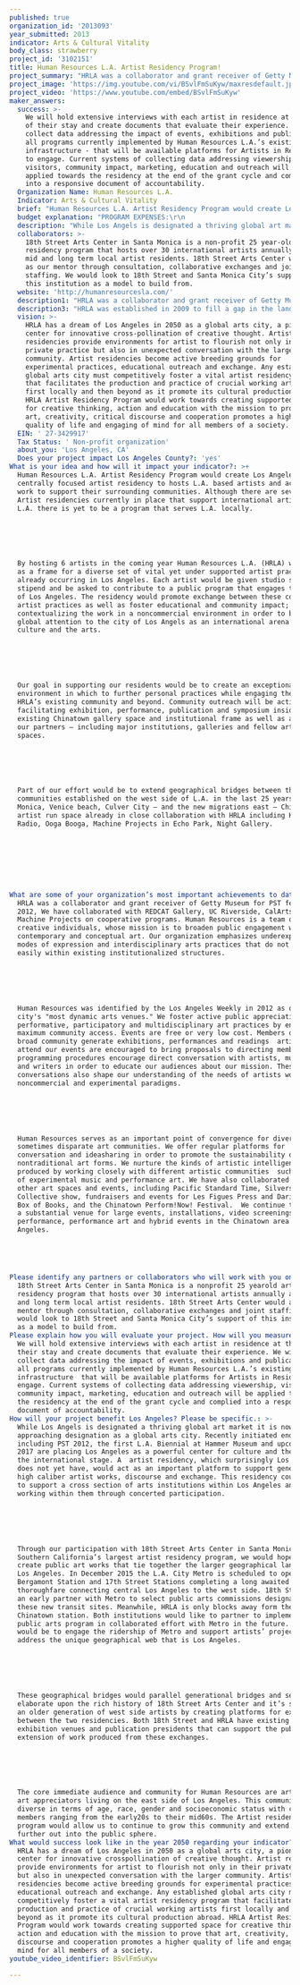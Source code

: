 ```yaml
---
published: true
organization_id: '2013093'
year_submitted: 2013
indicator: Arts & Cultural Vitality
body_class: strawberry
project_id: '3102151'
title: Human Resources L.A. Artist Residency Program!
project_summary: "HRLA was a collaborator and grant receiver of Getty Museum for PST festival 2012, We have collaborated with REDCAT Gallery, UC Riverside, CalArts, LAND, Machine Projects on cooperative programs. Human Resources is a team of creative individuals, whose mission is to broaden public engagement with contemporary and conceptual art. Our organization emphasizes underexposed modes of expression and interdisciplinary arts practices that do not fit easily within existing institutionalized structures.\r\n\r\nHuman Resources was identified by the Los Angeles Weekly in 2012 as one of the city's \"most dynamic arts venues.\" We foster active public appreciation of performative, participatory and multi-disciplinary art practices by encouraging maximum community access. Events are free or very low cost. Members of our broad community generate exhibitions, performances and readings - artists who attend our events are encouraged to bring proposals to directing members. Our programming procedures encourage direct conversation with artists, musicians and writers in order to educate our audiences about our mission. These conversations also shape our understanding of the needs of artists working in non-commercial and experimental paradigms. \r\n\r\nHuman Resources serves as an important point of convergence for diverse and sometimes disparate art communities. We offer regular platforms for conversation and idea-sharing in order to promote the sustainability of non-traditional art forms. We nurture the kinds of artistic intelligence produced by working closely with different artistic communities - such as that of experimental music and performance art. We have also collaborated with other art spaces and events, including Pacific Standard Time, Silvershed's Collective show, fundraisers and events for Les Figues Press and Darin Klein's Box of Books, and the Chinatown Perform!Now! Festival.  We continue to provide a substantial venue for large events, installations, video screenings, music performance, performance art and hybrid events in the Chinatown area of Los Angeles. \r\n\r\n"
project_image: 'https://img.youtube.com/vi/BSvlFmSuKyw/maxresdefault.jpg'
project_video: 'https://www.youtube.com/embed/BSvlFmSuKyw'
maker_answers:
  success: >-
    We will hold extensive interviews with each artist in residence at the end
    of their stay and create documents that evaluate their experience. We will
    collect data addressing the impact of events, exhibitions and publications -
    all programs currently implemented by Human Resources L.A.’s existing
    infrastructure - that will be available platforms for Artists in Residence
    to engage. Current systems of collecting data addressing viewership,
    visitors, community impact, marketing, education and outreach will be
    applied towards the residency at the end of the grant cycle and complied
    into a responsive document of accountability. 
  Organization Name: Human Resources L.A.
  Indicator: Arts & Cultural Vitality
  brief: "Human Resources L.A. Artist Residency Program would create Los Angeles' first centrally focused artist residency to hosts L.A. based artists and actively work to support their surrounding communities. Although there are several Artist residencies currently in place that support international artist in L.A. there is yet to be a program that serves L.A. locally. \r\n\r\nBy hosting 6 artists in the coming year Human Resources L.A. (HRLA) would act as a frame for a diverse set of vital yet under supported artist practices already occurring in Los Angeles. Each artist would be given studio space, a stipend and be asked to contribute to a public program that engages the city of Los Angeles. The residency would promote exchange between these co-occurring artist practices as well as foster educational and community impact; contextualizing the work in a non-commercial environment in order to bring global attention to the city of Los Angels as an international arena for culture and the arts. \r\n\r\nOur goal in supporting our residents would be to create an exceptional environment in which to further personal practices while engaging them in HRLA’s existing community and beyond. Community outreach will be activated by facilitating exhibition, performance, publication and symposium inside our existing Chinatown gallery space and institutional frame as well as activating our partners – including major institutions, galleries and fellow artist-run spaces. \r\n\r\nPart of our effort would be to extend geographical bridges between the artist communities established on the west side of L.A. in the last 25 years – Santa Monica, Venice beach, Culver City – and the new migrations east – Chinatown artist run space already in close collaboration with HRLA including K-Chung Radio, Ooga Booga, Machine Projects in Echo Park, Night Gallery. \r\n\r\n\r\n"
  budget explanation: "PROGRAM EXPENSES:\r\n                                                        1 Residency\t    X 6 Artists\t         TOTAL\t\r\nStudio rental for 2 months\t4,000\t            24,000\t         24,000\t\r\nArts Supplies & Equipment\t2,000 \t            12,000 \t         12,000 \t\r\nFacility/Event Rental Space\t1,800 \t                                  10,800 (hrla)\r\nHospitality\t                                250 \t \t             1,500 \t\r\nMARKETING\t\t\t\t\r\nAdvertising\t                                 1,200 \t         7,200 \t\r\nPrint, Supplies & Graphic design\t 1,000 \t 6 \t 6,000 \t\r\nresidency pbulication\t 750 \t 4,500 \t 4,500 \t\r\nWeb\t                                 100 \t 6 \t 600 \t\r\nPROFESSIONAL FEES\t\t\t\t\r\nResidentcy Coordinator\t 2,000 \t 6 \t 12,000 \t\r\nOutreach, public programs\t\t\t 11,000 \t\r\ncross programs and partners\t\t\t 5,600 \t18th Street Partnership\r\nTech Fees\t                         500 \t 6 \t 3,000 \t\r\nTravel, Mileage, \t 300 \t 6 \t 1,800 \r\n\t\r\nTOTAL PROGRAM EXPENSES\t \r\n\r\neach artist: 13,900\r\ntotal project: \t\t 100,000 \t"
  description: "While Los Angels is designated a thriving global art market it is now just approaching designation as a global arts city. Recently initiated endeavors including PST 2012, the first L.A. Biennial at Hammer Museum and upcoming PST 2017 are placing Los Angeles as a powerful center for culture and the arts on the international stage. A  artist residency, which surprisingly Los Angeles does not yet have, would act as an important platform to support generation of high caliber artist works, discourse and exchange. This residency could grow to support a cross section of arts institutions within Los Angeles and artists working within them through concerted participation. \r\n\r\nThrough our participation with 18th Street Arts Center in Santa Monica, Southern California’s largest artist residency program, we would hope to create public art works that tie together the larger geographical landscape of Los Angeles. In December 2015 the L.A. City Metro is scheduled to open it’s Bergamont Station and 17th Street Stations completing a long awaited thoroughfare connecting central Los Angeles to the west side. 18th Street is an early partner with Metro to select public arts commissions designated for these new transit sites. Meanwhile, HRLA is only blocks away form the existing Chinatown station. Both institutions would like to partner to implement a public arts program in collaborated effort with Metro in the future. Our focus would be to engage the ridership of Metro and support artists’ projects that address the unique geographical web that is Los Angeles.\r\n\r\nThese geographical bridges would parallel generational bridges and serve to elaborate upon the rich history of 18th Street Arts Center and it’s support of an older generation of west side artists by creating platforms for exchange between the two residencies. Both 18th Street and HRLA have existing exhibition venues and publication presidents that can support the public extension of work produced from these exchanges.\r\n\r\nThe core immediate audience and community for Human Resources are artists and art appreciators living on the east side of Los Angeles. This community is diverse in terms of age, race, gender and socio-economic status with community members ranging from the early-20s to their mid-60s. The Artist residency program would allow us to continue to grow this community and extend it further out into the public sphere."
  collaborators: >-
    18th Street Arts Center in Santa Monica is a non-profit 25 year-old artist
    residency program that hosts over 30 international artists annually and 20
    mid and long term local artist residents. 18th Street Arts Center would act
    as our mentor through consultation, collaborative exchanges and joint
    staffing. We would look to 18th Street and Santa Monica City’s support of
    this institution as a model to build from. 
  website: 'http://humanresourcesla.com/'
  description1: "HRLA was a collaborator and grant receiver of Getty Museum for PST festival 2012, We have collaborated with REDCAT Gallery, UC Riverside, CalArts, LAND, Machine Projects on cooperative programs. Human Resources is a team of creative individuals, whose mission is to broaden public engagement with contemporary and conceptual art. Our organization emphasizes underexposed modes of expression and interdisciplinary arts practices that do not fit easily within existing institutionalized structures.\r\n\r\nHuman Resources was identified by the Los Angeles Weekly in 2012 as one of the city's \"most dynamic arts venues.\" We foster active public appreciation of performative, participatory and multi-disciplinary art practices by encouraging maximum community access. Events are free or very low cost. Members of our broad community generate exhibitions, performances and readings - artists who attend our events are encouraged to bring proposals to directing members. Our programming procedures encourage direct conversation with artists, musicians and writers in order to educate our audiences about our mission. These conversations also shape our understanding of the needs of artists working in non-commercial and experimental paradigms. \r\n\r\nHuman Resources serves as an important point of convergence for diverse and sometimes disparate art communities. We offer regular platforms for conversation and idea-sharing in order to promote the sustainability of non-traditional art forms. We nurture the kinds of artistic intelligence produced by working closely with different artistic communities - such as that of experimental music and performance art. We have also collaborated with other art spaces and events, including Pacific Standard Time, Silvershed's Collective show, fundraisers and events for Les Figues Press and Darin Klein's Box of Books, and the Chinatown Perform!Now! Festival.  We continue to provide a substantial venue for large events, installations, video screenings, music performance, performance art and hybrid events in the Chinatown area of Los Angeles. \r\n\r\n"
  description3: "HRLA was established in 2009 to fill a gap in the landscape of Los Angeles contemporary art. We are more flexible than a large institution or museum structure while committing more resources and infrastructure to our artists than a typical artist run space. We are a key gathering ground for our community and leaders of the recent wave of independent arts institutions serving Los Angeles. We are in direct communication and collaboration with our peers that include Machine Projects, Night Gallery, LACE, LAND, and Public Fiction. We are respected and in joint effort with large arts institutions including Hammer Museum, Getty, REDCAT Gallery and 18th Street. We recently hosted and extended a Hammer Museum exhibition with Fritz Haeg titled Domestic Integrities, In 2012 we held a Getty performance project surrounding the historic Woman House project. HRLA has acted as a remote venue for LAND, LACE, K-Chung and many more participating actors. We share resources and programmatic direction with fellow artist run spaces and act as a leader and president setter for the quality of symposium, performance and exhibition programming that we facilitate for our equals and higher level institutions. \r\n"
  vision: >-
    HRLA has a dream of Los Angeles in 2050 as a global arts city, a pioneer and
    center for innovative cross-pollination of creative thought. Artist
    residencies provide environments for artist to flourish not only in their
    private practice but also in unexpected conversation with the larger
    community. Artist residencies become active breeding grounds for
    experimental practices, educational outreach and exchange. Any established
    global arts city must competitively foster a vital artist residency program
    that facilitates the production and practice of crucial working artists
    first locally and then beyond as it promote its cultural production abroad.
    HRLA Artist Residency Program would work towards creating supported space
    for creative thinking, action and education with the mission to prove that
    art, creativity, critical discourse and cooperation promotes a higher
    quality of life and engaging of mind for all members of a society. 
  EIN: ' 27-3429917'
  Tax Status: ' Non-profit organization'
  about_you: 'Los Angeles, CA'
  Does your project impact Los Angeles County?: 'yes'
What is your idea and how will it impact your indicator?: >+
  Human Resources L.A. Artist Residency Program would create Los Angeles' first
  centrally focused artist residency to hosts L.A. based artists and actively
  work to support their surrounding communities. Although there are several
  Artist residencies currently in place that support international artist in
  L.A. there is yet to be a program that serves L.A. locally. 






  By hosting 6 artists in the coming year Human Resources L.A. (HRLA) would act
  as a frame for a diverse set of vital yet under supported artist practices
  already occurring in Los Angeles. Each artist would be given studio space, a
  stipend and be asked to contribute to a public program that engages the city
  of Los Angeles. The residency would promote exchange between these cooccurring
  artist practices as well as foster educational and community impact;
  contextualizing the work in a noncommercial environment in order to bring
  global attention to the city of Los Angels as an international arena for
  culture and the arts. 






  Our goal in supporting our residents would be to create an exceptional
  environment in which to further personal practices while engaging them in
  HRLA’s existing community and beyond. Community outreach will be activated by
  facilitating exhibition, performance, publication and symposium inside our
  existing Chinatown gallery space and institutional frame as well as activating
  our partners — including major institutions, galleries and fellow artistrun
  spaces. 






  Part of our effort would be to extend geographical bridges between the artist
  communities established on the west side of L.A. in the last 25 years — Santa
  Monica, Venice beach, Culver City — and the new migrations east — Chinatown
  artist run space already in close collaboration with HRLA including KChung
  Radio, Ooga Booga, Machine Projects in Echo Park, Night Gallery. 








What are some of your organization’s most important achievements to date?: >+
  HRLA was a collaborator and grant receiver of Getty Museum for PST festival
  2012, We have collaborated with REDCAT Gallery, UC Riverside, CalArts, LAND,
  Machine Projects on cooperative programs. Human Resources is a team of
  creative individuals, whose mission is to broaden public engagement with
  contemporary and conceptual art. Our organization emphasizes underexposed
  modes of expression and interdisciplinary arts practices that do not fit
  easily within existing institutionalized structures.






  Human Resources was identified by the Los Angeles Weekly in 2012 as one of the
  city's "most dynamic arts venues." We foster active public appreciation of
  performative, participatory and multidisciplinary art practices by encouraging
  maximum community access. Events are free or very low cost. Members of our
  broad community generate exhibitions, performances and readings  artists who
  attend our events are encouraged to bring proposals to directing members. Our
  programming procedures encourage direct conversation with artists, musicians
  and writers in order to educate our audiences about our mission. These
  conversations also shape our understanding of the needs of artists working in
  noncommercial and experimental paradigms. 






  Human Resources serves as an important point of convergence for diverse and
  sometimes disparate art communities. We offer regular platforms for
  conversation and ideasharing in order to promote the sustainability of
  nontraditional art forms. We nurture the kinds of artistic intelligence
  produced by working closely with different artistic communities  such as that
  of experimental music and performance art. We have also collaborated with
  other art spaces and events, including Pacific Standard Time, Silvershed's
  Collective show, fundraisers and events for Les Figues Press and Darin Klein's
  Box of Books, and the Chinatown Perform!Now! Festival.  We continue to provide
  a substantial venue for large events, installations, video screenings, music
  performance, performance art and hybrid events in the Chinatown area of Los
  Angeles. 





Please identify any partners or collaborators who will work with you on this project.: >-
  18th Street Arts Center in Santa Monica is a nonprofit 25 yearold artist
  residency program that hosts over 30 international artists annually and 20 mid
  and long term local artist residents. 18th Street Arts Center would act as our
  mentor through consultation, collaborative exchanges and joint staffing. We
  would look to 18th Street and Santa Monica City’s support of this institution
  as a model to build from. 
Please explain how you will evaluate your project. How will you measure success?: >-
  We will hold extensive interviews with each artist in residence at the end of
  their stay and create documents that evaluate their experience. We will
  collect data addressing the impact of events, exhibitions and publications 
  all programs currently implemented by Human Resources L.A.’s existing
  infrastructure  that will be available platforms for Artists in Residence to
  engage. Current systems of collecting data addressing viewership, visitors,
  community impact, marketing, education and outreach will be applied towards
  the residency at the end of the grant cycle and complied into a responsive
  document of accountability. 
How will your project benefit Los Angeles? Please be specific.: >-
  While Los Angels is designated a thriving global art market it is now just
  approaching designation as a global arts city. Recently initiated endeavors
  including PST 2012, the first L.A. Biennial at Hammer Museum and upcoming PST
  2017 are placing Los Angeles as a powerful center for culture and the arts on
  the international stage. A  artist residency, which surprisingly Los Angeles
  does not yet have, would act as an important platform to support generation of
  high caliber artist works, discourse and exchange. This residency could grow
  to support a cross section of arts institutions within Los Angeles and artists
  working within them through concerted participation. 






  Through our participation with 18th Street Arts Center in Santa Monica,
  Southern California’s largest artist residency program, we would hope to
  create public art works that tie together the larger geographical landscape of
  Los Angeles. In December 2015 the L.A. City Metro is scheduled to open it’s
  Bergamont Station and 17th Street Stations completing a long awaited
  thoroughfare connecting central Los Angeles to the west side. 18th Street is
  an early partner with Metro to select public arts commissions designated for
  these new transit sites. Meanwhile, HRLA is only blocks away form the existing
  Chinatown station. Both institutions would like to partner to implement a
  public arts program in collaborated effort with Metro in the future. Our focus
  would be to engage the ridership of Metro and support artists’ projects that
  address the unique geographical web that is Los Angeles.






  These geographical bridges would parallel generational bridges and serve to
  elaborate upon the rich history of 18th Street Arts Center and it’s support of
  an older generation of west side artists by creating platforms for exchange
  between the two residencies. Both 18th Street and HRLA have existing
  exhibition venues and publication presidents that can support the public
  extension of work produced from these exchanges.






  The core immediate audience and community for Human Resources are artists and
  art appreciators living on the east side of Los Angeles. This community is
  diverse in terms of age, race, gender and socioeconomic status with community
  members ranging from the early20s to their mid60s. The Artist residency
  program would allow us to continue to grow this community and extend it
  further out into the public sphere.
What would success look like in the year 2050 regarding your indicator?: >-
  HRLA has a dream of Los Angeles in 2050 as a global arts city, a pioneer and
  center for innovative crosspollination of creative thought. Artist residencies
  provide environments for artist to flourish not only in their private practice
  but also in unexpected conversation with the larger community. Artist
  residencies become active breeding grounds for experimental practices,
  educational outreach and exchange. Any established global arts city must
  competitively foster a vital artist residency program that facilitates the
  production and practice of crucial working artists first locally and then
  beyond as it promote its cultural production abroad. HRLA Artist Residency
  Program would work towards creating supported space for creative thinking,
  action and education with the mission to prove that art, creativity, critical
  discourse and cooperation promotes a higher quality of life and engaging of
  mind for all members of a society. 
youtube_video_identifier: BSvlFmSuKyw

---
```

